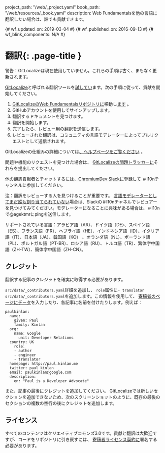 project_path: "/web/_project.yaml"
book_path: "/web/resources/_book.yaml"
description: Web Fundamentalsを他の言語に翻訳したい場合は、誰でも貢献できます。

{# wf_updated_on: 2019-03-04 #} {# wf_published_on: 2016-09-13 #} {# wf_blink_components: N/A #}

# 翻訳{: .page-title }

警告：GitLocalizeは現在使用していません。これらの手順は古く、まもなく更新されます。

[GitLocalize](https://gitlocalize.com/)と呼ばれる翻訳ツールを[試してい](https://gitlocalize.com/)ます。次の手順に従って、貢献を開始してください。

1. [GitLocalizeのWeb Fundamentalsリポジトリに](https://gitlocalize.com/repo/107)移動し[ます](https://gitlocalize.com/repo/107) 。
2. GitHubアカウントを使用してサインアップします。
3. 翻訳するドキュメントを見つけます。
4. 翻訳を開始します。
5. 完了したら、レビュー用の翻訳を送信します。
6. レビューされた翻訳は、コミュニティの言語モデレーターによってプルリクエストとして送信されます。

GitLocalizeの仕組みの詳細については[、ヘルプページをご覧ください](https://docs.gitlocalize.com/) 。

問題や機能のリクエストを見つけた場合は、 [GitLocalizeの問題トラッカーに](https://github.com/gitlocalize/feedback/issues)それらを提出してください。

他の翻訳貢献者とチャットする[には、ChromiumDev Slackに登録して](https://join.slack.com/t/chromiumdev/shared_invite/enQtMzM3NjYwNjI0MDM4LTk2NjEyYTIxODk1MDYxMmNjNWYzMGMxZGVhMDNhY2I1ZjBhMjdlYTg0MTg4ZGE0OTQ0ZmYwNTRiMGJlYzVjOTE) ＃l10nチャンネルに参加してください。

注：翻訳をレビューする人を見つけることが重要です。 [言語モデレーターとしてまだ誰も割り当てられていない](https://gitlocalize.com/repo/107/roles)場合は、Slackの＃l10nチャネルでレビュアーを見つけてみてください。モデレーターになることに興味がある場合は、＃l10nで@agektmrにpingを送信します。

サポートされている言語：アラビア語（AR）、ドイツ語（DE）、スペイン語（ES）、フランス語（FR）、ヘブライ語（HE）、インドネシア語（ID）、イタリア語（IT）、日本語（JA）、韓国語（KO） 、オランダ語（NL）、ポーランド語（PL）、ポルトガル語（PT-BR）、ロシア語（RU）、トルコ語（TR）、繁体字中国語（ZH-TW）、簡体字中国語（ZH-CN）。

## クレジット

翻訳する記事のクレジットを確実に取得する必要があります。

`src/data/_contributors.yaml`詳細を追加し、 `role`属性に`- translator` `src/data/_contributors.yaml`を追加します。この情報を使用して、 [寄稿者のページにデータ](/web/resources/contributors)を入力したり、各記事に名前を付けたりします。例えば：

```
paulkinlan:
  name:
    given: Paul
    family: Kinlan
  org:
    name: Google
      unit: Developer Relations
  country: UK
    role:
    - author
    - engineer
    - translator
  homepage: http://paul.kinlan.me
  twitter: paul_kinlan
  email: paulkinlan@google.com
  description:
    en: "Paul is a Developer Advocate"
```

また、記事の最後にクレジットを追加してください。 GitLocalizeでは新しいセクションを追加できないため、次のスクリーンショットのように、既存の最後のセクションの複数の空行の後にクレジットを追加します。

## ライセンス

すべてのコンテンツはクリエイティブコモンズ3.0です。貢献と翻訳は大歓迎ですが、コードをリポジトリに引き戻すには、 [寄稿者ライセンス契約に](https://github.com/google/WebFundamentals/blob/master/CONTRIBUTING.md)署名する必要があります。
